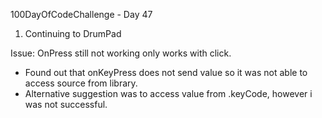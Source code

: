 100DayOfCodeChallenge - Day 47

1) Continuing to DrumPad

Issue:
OnPress still not working only works with click.
- Found out that onKeyPress does not send value so it was not able to access source from library.
- Alternative suggestion was to access value from .keyCode, however i was not successful.